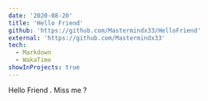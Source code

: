 ```yaml
---
date: '2020-08-20'
title: 'Hello Friend'
github: 'https://github.com/Mastermindx33/HelloFriend'
external: 'https://github.com/Mastermindx33'
tech:
  - Markdown
  - WakaTime
showInProjects: true
---
```


Hello Friend . Miss me ?
